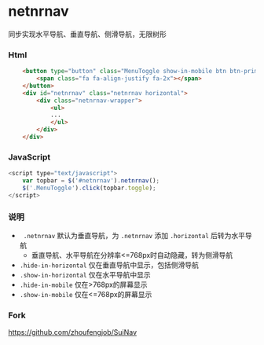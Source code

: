 # netnrnav
同步实现水平导航、垂直导航、侧滑导航，无限树形

### Html
```html
    <button type="button" class="MenuToggle show-in-mobile btn btn-primary">
        <span class="fa fa-align-justify fa-2x"></span>
    </button>
    <div id="netnrnav" class="netnrnav horizontal">
        <div class="netnrnav-wrapper">
            <ul>
            ...
            </ul>
        </div>
    </div>
```

### JavaScript
```javascript
<script type="text/javascript">
    var topbar = $('#netnrnav').netnrnav();
    $('.MenuToggle').click(topbar.toggle);
</script>
```

### 说明
- ` .netnrnav` 默认为垂直导航，为 `.netnrnav` 添加 `.horizontal` 后转为水平导航
    - 垂直导航、水平导航在分辨率<=768px时自动隐藏，转为侧滑导航
- `.hide-in-horizontal` 仅在垂直导航中显示，包括侧滑导航
- `.show-in-horizontal` 仅在水平导航中显示
- `.hide-in-mobile` 仅在>768px的屏幕显示
- `.show-in-mobile` 仅在<=768px的屏幕显示

### Fork
https://github.com/zhoufengjob/SuiNav